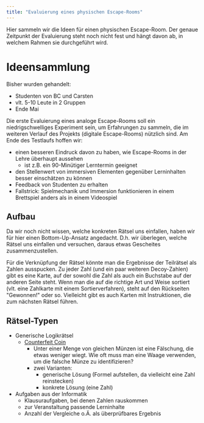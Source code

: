 ```yaml
---
title: "Evaluierung eines physischen Escape-Rooms"
---
```


Hier sammeln wir die Ideen für einen physischen Escape-Room. Der genaue Zeitpunkt der Evaluierung steht noch nicht fest und hängt davon ab, in welchem Rahmen sie durchgeführt wird.

# Ideensammlung

Bisher wurden gehandelt:

- Studenten von BC und Carsten
- vlt. 5-10 Leute in 2 Gruppen
- Ende Mai

Die erste Evaluierung eines analoge Escape-Rooms soll ein niedrigschwelliges Experiment sein, um Erfahrungen zu sammeln, die im weiteren Verlauf des Projekts (digitale Escape-Rooms) nützlich sind.
Am Ende des Testlaufs hoffen wir:

- einen besseren Eindruck davon zu haben, wie Escape-Rooms in der Lehre überhaupt aussehen
  - ist z.B. ein 90-Minütiger Lerntermin geeignet
- den Stellenwert von immersiven Elementen gegenüber Lerninhalten besser einschätzen zu können
- Feedback von Studenten zu erhalten
- Fallstrick: Spielmechanik und Immersion funktionieren in einem Brettspiel anders als in einem Videospiel

## Aufbau

Da wir noch nicht wissen, welche konkreten Rätsel uns einfallen, haben wir für hier einen Bottom-Up-Ansatz angedacht. D.h. wir überlegen, welche Rätsel uns einfallen und versuchen, daraus etwas Gescheites zusammenzustellen.

Für die Verknüpfung der Rätsel könnte man die Ergebnisse der Teilrätsel als Zahlen ausspucken. Zu jeder Zahl (und ein paar weiteren Decoy-Zahlen) gibt es eine Karte, auf der sowohl die Zahl als auch ein Buchstabe auf der anderen Seite steht. Wenn man die auf die richtige Art und Weise sortiert (vlt. eine Zahlkarte mit einem Sortierverfahren), steht auf den Rückseiten "Gewonnen!" oder so.
Vielleicht gibt es auch Karten mit Instruktionen, die zum nächsten Rätsel führen.

## Rätsel-Typen

- Generische Logikrätsel
  - [Counterfeit Coin](https://www.quantamagazine.org/seeking-mathematical-truth-in-counterfeit-coin-puzzles-20220729/)
    - Unter einer Menge von gleichen Münzen ist eine Fälschung, die etwas weniger wiegt. Wie oft muss man eine Waage verwenden, um die falsche Münze zu identifizieren?
    - zwei Varianten:
      - generische Lösung (Formel aufstellen, da vielleicht eine Zahl reinstecken)
      - konkrete Lösung (eine Zahl)
- Aufgaben aus der Informatik
  - Klausuraufgaben, bei denen Zahlen rauskommen
  - zur Veranstaltung passende Lerninhalte
  - Anzahl der Vergleiche o.Ä. als überprüfbares Ergebnis
